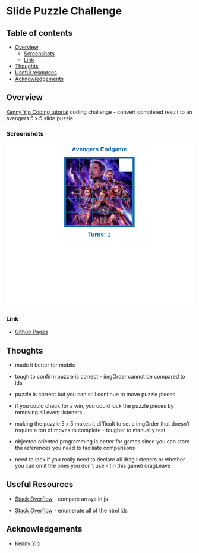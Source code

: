 # Slide Puzzle Challenge

## Table of contents

- [Overview](#overview)
  - [Screenshots](#screenshots)
  - [Link](#link)
- [Thoughts](#thoughts)
- [Useful resources](#useful-resources)
- [Acknowledgements](#acknowledgements)

## Overview

[Kenny Yip Coding tutorial](https://youtu.be/sD3Os4H_EOU) coding challenge - convert completed result to an avengers 5 x 5 slide puzzle.

### Screenshots

![](slide-puzzle-challenge-1.png)

### Link

- [Github Pages](https://jdegand.github.io/slide-puzzle-challenge)

## Thoughts

- made it better for mobile

- tough to confirm puzzle is correct - imgOrder cannot be compared to ids

- puzzle is correct but you can still continue to move puzzle pieces 

- if you could check for a win, you could lock the puzzle pieces by removing all event listeners

- making the puzzle 5 x 5 makes it difficult to set a imgOrder that doesn't require a ton of moves to complete - tougher to manually test

- objected oriented programming is better for games since you can store the references you need to faciliate comparisons

- need to look if you really need to declare all drag listeners or whether you can omit the ones you don't use - (in this game) dragLeave 

## Useful Resources 

- [Stack Overflow](https://stackoverflow.com/questions/7837456/how-to-compare-arrays-in-javascript) - compare arrays in js

- [Stack Overflow](https://stackoverflow.com/questions/7115022/how-do-i-enumerate-all-of-the-html-ids-in-a-document-with-javascript) - enumerate all of the html ids

## Acknowledgements

- [Kenny Yip](https://github.com/ImKennyYip)
